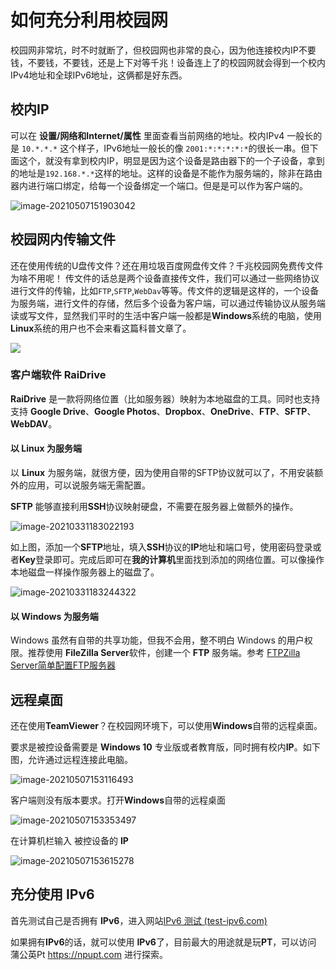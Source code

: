 # 如何充分利用校园网


校园网非常坑，时不时就断了，但校园网也非常的良心，因为他连接校内IP不要钱，不要钱，不要钱，还是上下对等千兆！设备连上了的校园网就会得到一个校内IPv4地址和全球IPv6地址，这俩都是好东西。

## 校内IP

可以在 **设置/网络和Internet/属性** 里面查看当前网络的地址。校内IPv4 一般长的是 `10.*.*.*` 这个样子，IPv6地址一般长的像 `2001:*:*:*:*:*`的很长一串。但下面这个，就没有拿到校内IP，明显是因为这个设备是路由器下的一个子设备，拿到的地址是`192.168.*.*`这样的地址。这样的设备是不能作为服务端的，除非在路由器内进行端口绑定，给每一个设备绑定一个端口。但是是可以作为客户端的。

![image-20210507151903042](https://i.loli.net/2021/05/07/TZW8RKyFPqnglYj.png)

## 校园网内传输文件

还在使用传统的U盘传文件？还在用垃圾百度网盘传文件？千兆校园网免费传文件为啥不用呢！
传文件的话总是两个设备直接传文件，我们可以通过一些网络协议进行文件的传输，比如`FTP`,`SFTP`,`WebDav`等等。传文件的逻辑是这样的，一个设备为服务端，进行文件的存储，然后多个设备为客户端，可以通过传输协议从服务端读或写文件，显然我们平时的生活中客户端一般都是**Windows**系统的电脑，使用**Linux**系统的用户也不会来看这篇科普文章了。

![](https://nimg.ws.126.net/?url=http%3A%2F%2Fdingyue.ws.126.net%2F2021%2F0308%2F9a636462j00qpmwil000kc000hs00bvg.jpg&thumbnail=650x2147483647&quality=80&type=jpg)

### 客户端软件 RaiDrive

**RaiDrive** 是一款将网络位置（比如服务器）映射为本地磁盘的工具。同时也支持支持 **Google Drive**、**Google Photos**、**Dropbox**、**OneDrive**、**FTP**、**SFTP**、**WebDAV**。

#### 以 Linux 为服务端

以 **Linux** 为服务端，就很方便，因为使用自带的SFTP协议就可以了，不用安装额外的应用，可以说服务端无需配置。

 **SFTP** 能够直接利用**SSH**协议映射硬盘，不需要在服务器上做额外的操作。

![image-20210331183022193](https://i.loli.net/2021/03/31/vsHUzXnQV5e2qR7.png)

如上图，添加一个**SFTP**地址，填入**SSH**协议的**IP**地址和端口号，使用密码登录或者**Key**登录即可。完成后即可在**我的计算机**里面找到添加的网络位置。可以像操作本地磁盘一样操作服务器上的磁盘了。

![image-20210331183244322](https://i.loli.net/2021/03/31/cdGuBJMeXUOPhCr.png)

#### 以 Windows 为服务端

Windows 虽然有自带的共享功能，但我不会用，整不明白 Windows 的用户权限。推荐使用 **FileZilla Server**软件，创建一个 **FTP** 服务端。参考 [FTPZilla Server简单配置FTP服务器](https://blog.csdn.net/weixin_42828211/article/details/81291649)

## 远程桌面

还在使用**TeamViewer**？在校园网环境下，可以使用**Windows**自带的远程桌面。

要求是被控设备需要是 **Windows 10** 专业版或者教育版，同时拥有校内**IP**。如下图，允许通过远程连接此电脑。

![image-20210507153116493](https://i.loli.net/2021/05/07/zJstRkvgcA2pI57.png)

客户端则没有版本要求。打开**Windows**自带的远程桌面

![image-20210507153353497](https://i.loli.net/2021/05/07/KsPGVLa3toYZMvX.png)

在计算机栏输入 被控设备的 **IP**

![image-20210507153615278](https://i.loli.net/2021/05/07/zTx7ncdX2CWRVb9.png)

## 充分使用 IPv6 

首先测试自己是否拥有 **IPv6**，进入网站[IPv6 测试 (test-ipv6.com)](https://test-ipv6.com/index.html.zh_CN)

如果拥有**IPv6**的话，就可以使用 **IPv6**了，目前最大的用途就是玩**PT**，可以访问
蒲公英Pt https://npupt.com 进行探索。
